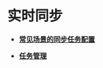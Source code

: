 # 实时同步<a name="drs_10_0002"></a>

-   **[常见场景的同步任务配置](常见场景的同步任务配置.md)**  

-   **[任务管理](任务管理(实时同步).md)**  


